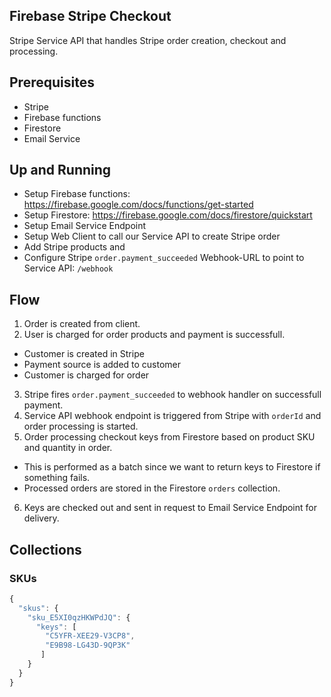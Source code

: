## Firebase Stripe Checkout
Stripe Service API that handles Stripe order creation, checkout and processing.

## Prerequisites
- Stripe
- Firebase functions
- Firestore
- Email Service

## Up and Running
- Setup Firebase functions: https://firebase.google.com/docs/functions/get-started
- Setup Firestore: https://firebase.google.com/docs/firestore/quickstart
- Setup Email Service Endpoint
- Setup Web Client to call our Service API to create Stripe order
- Add Stripe products and 
- Configure Stripe `order.payment_succeeded` Webhook-URL to point to Service API: `/webhook`

## Flow
1. Order is created from client.
2. User is charged for order products and payment is successfull.
  - Customer is created in Stripe
  - Payment source is added to customer
  - Customer is charged for order
3. Stripe fires `order.payment_succeeded` to webhook handler on successfull payment.
4. Service API webhook endpoint is triggered from Stripe with `orderId` and order processing is started.
5. Order processing checkout keys from Firestore based on product SKU and quantity in order.
  - This is performed as a batch since we want to return keys to Firestore if something fails.
  - Processed orders are stored in the Firestore `orders` collection.
6. Keys are checked out and sent in request to Email Service Endpoint for delivery.

## Collections

### SKUs
```js
{ 
  "skus": {
    "sku_E5XI0qzHKWPdJQ": { 
      "keys": [
        "C5YFR-XEE29-V3CP8",
        "E9B98-LG43D-9QP3K"
       ]
    }
  }
}
```
